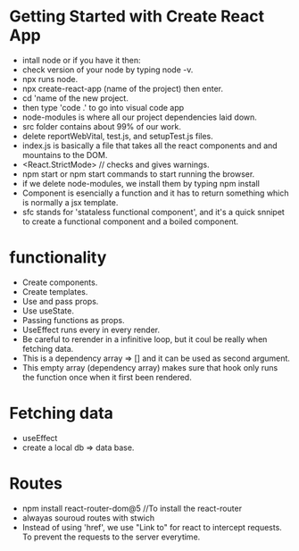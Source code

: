 # Getting Started with Create React App

- intall node or if you have it then:
- check version of your node by typing node -v.
- npx runs node.
- npx create-react-app (name of the project) then enter.
- cd 'name of the new project.
- then type 'code .' to go into visual code app
- node-modules is where all our project dependencies laid down.
- src folder contains about 99% of our work.
- delete reportWebVital, test.js, and setupTest.js files.
- index.js is basically a file that takes all the react components and and mountains to the DOM.
- <React.StrictMode> // checks and gives warnings.
- npm start or npm start commands to start running the browser.
- if we delete node-modules, we install them by typing npm install
- Component is esencially a function and it has to return something which is normally a jsx template.
- sfc stands for 'stataless functional component', and it's a quick snnipet to create a functional component and a boiled component.

# functionality

- Create components.
- Create templates.
- Use and pass props.
- Use useState.
- Passing functions as props.
- UseEffect runs every in every render.
- Be careful to rerender in a infinitive loop, but it coul be really when fetching data.
- This is a dependency array => [] and it can be used as second argument.
- This empty array (dependency array) makes sure that hook only runs the function once when it first been rendered.

# Fetching data

- useEffect
- create a local db => data base.

# Routes
- npm install react-router-dom@5 //To install the react-router
- alwayas souroud routes with stwich
- Instead of using 'href', we use "Link to" for react to intercept requests. To prevent the requests to the server everytime.
